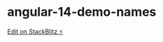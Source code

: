 # angular-14-demo-names

[Edit on StackBlitz ⚡️](https://stackblitz.com/edit/angular-14-demo-iruxjt)